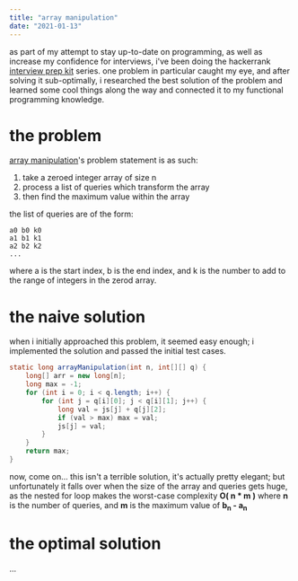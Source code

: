 ```yaml
---
title: "array manipulation"
date: "2021-01-13"
---
```


as part of my attempt to stay up-to-date on programming, as well as increase my confidence for interviews, i've been doing the hackerrank [interview prep kit](https://www.hackerrank.com/interview/interview-preparation-kit) series. one problem in particular caught my eye, and after solving it sub-optimally, i researched the best solution of the problem and learned some cool things along the way and connected it to my functional programming knowledge.

# the problem

[array manipulation](https://www.hackerrank.com/challenges/crush/problem)'s problem statement is as such:

1. take a zeroed integer array of size n
2. process a list of queries which transform the array
3. then find the maximum value within the array

the list of queries are of the form:

```
a0 b0 k0
a1 b1 k1
a2 b2 k2
...
```

where a is the start index, b is the end index, and k is the number to add to the range of integers in the zerod array.

# the naive solution

when i initially approached this problem, it seemed easy enough; i implemented the solution and passed the initial test cases.

```java
static long arrayManipulation(int n, int[][] q) {
    long[] arr = new long[n];
    long max = -1;
    for (int i = 0; i < q.length; i++) {
        for (int j = q[i][0]; j < q[i][1]; j++) {
            long val = js[j] + q[j][2];
            if (val > max) max = val;
            js[j] = val;
        }
    }
    return max;
}
```

now, come on... this isn't a terrible solution, it's actually pretty elegant; but unfortunately it falls over when the size of the array and queries gets huge, as the nested for loop makes the worst-case complexity **O( n * m )** where **n** is the number of queries, and **m** is the maximum value of **b<sub>n</sub> - a<sub>n</sub>**

# the optimal solution

...
